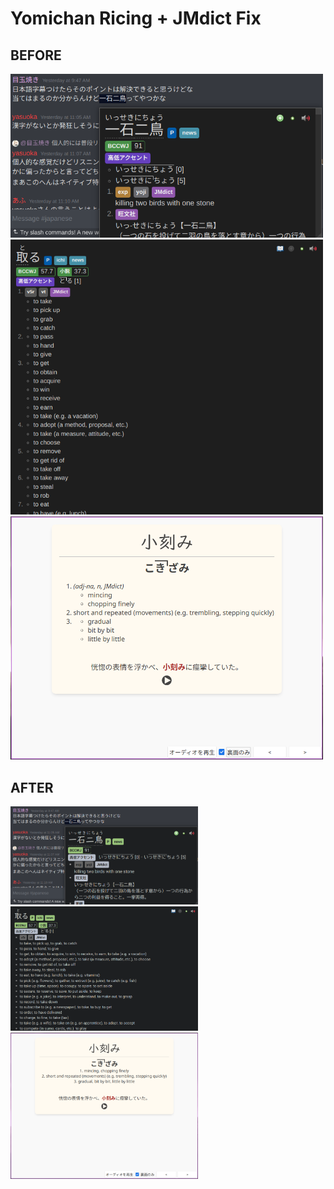 # Yomichan Ricing + JMdict Fix

## BEFORE
<img width="500" mheight="500" src="https://github.com/nagi12147/yomichan-rice/blob/main/Before-1.png"><img width="500" mheight="500" src="https://github.com/nagi12147/yomichan-rice/blob/main/Before-2.png"><img width="500" mheight="500" src="https://github.com/nagi12147/yomichan-rice/blob/main/Before-3.png">

## AFTER
<img style="width: auto; height: auto; max-width: 300px; max-height: 300px;" src="https://github.com/nagi12147/yomichan-rice/blob/main/After-1.png">
<img style="width: auto; height: auto; max-width: 300px; max-height: 300px;" src="https://github.com/nagi12147/yomichan-rice/blob/main/After-2.png">
<img style="width: auto; height: auto; max-width: 300px; max-height: 300px;" src="https://github.com/nagi12147/yomichan-rice/blob/main/After-3.png">
